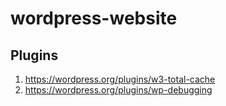 # wordpress-website

## Plugins
1. https://wordpress.org/plugins/w3-total-cache
2. https://wordpress.org/plugins/wp-debugging
